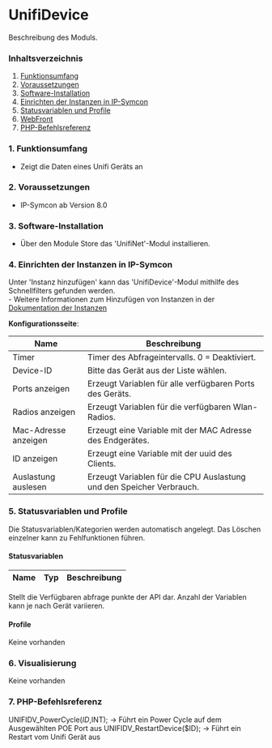 # UnifiDevice
Beschreibung des Moduls.

### Inhaltsverzeichnis

1. [Funktionsumfang](#1-funktionsumfang)
2. [Voraussetzungen](#2-voraussetzungen)
3. [Software-Installation](#3-software-installation)
4. [Einrichten der Instanzen in IP-Symcon](#4-einrichten-der-instanzen-in-ip-symcon)
5. [Statusvariablen und Profile](#5-statusvariablen-und-profile)
6. [WebFront](#6-webfront)
7. [PHP-Befehlsreferenz](#7-php-befehlsreferenz)

### 1. Funktionsumfang

* Zeigt die Daten eines Unifi Geräts an

### 2. Voraussetzungen

- IP-Symcon ab Version 8.0

### 3. Software-Installation

* Über den Module Store das 'UnifiNet'-Modul installieren.

### 4. Einrichten der Instanzen in IP-Symcon

 Unter 'Instanz hinzufügen' kann das 'UnifiDevice'-Modul mithilfe des Schnellfilters gefunden werden.  
	- Weitere Informationen zum Hinzufügen von Instanzen in der [Dokumentation der Instanzen](https://www.symcon.de/service/dokumentation/konzepte/instanzen/#Instanz_hinzufügen)

__Konfigurationsseite__:

Name     | Beschreibung
-------- | ------------------
Timer    | Timer des Abfrageintervalls. 0 = Deaktiviert.
Device-ID | Bitte das Gerät aus der Liste wählen. 
Ports anzeigen | Erzeugt Variablen für alle verfügbaren Ports des Geräts.
Radios anzeigen | Erzeugt Variablen für die verfügbaren Wlan-Radios.
Mac-Adresse anzeigen | Erzeugt eine Variable mit der MAC Adresse des Endgerätes.
ID anzeigen | Erzeugt eine Variable mit der uuid des Clients.
Auslastung auslesen | Erzeugt Variablen für die CPU Auslastung und den Speicher Verbrauch.
### 5. Statusvariablen und Profile

Die Statusvariablen/Kategorien werden automatisch angelegt. Das Löschen einzelner kann zu Fehlfunktionen führen.

#### Statusvariablen

Name   | Typ     | Beschreibung
------ | ------- | ------------
Stellt die Verfügbaren abfrage punkte der API dar. 
Anzahl der Variablen kann je nach Gerät variieren.

#### Profile

Keine vorhanden

### 6. Visualisierung

Keine vorhanden

### 7. PHP-Befehlsreferenz

UNIFIDV_PowerCycle($ID,$INT); -> Führt ein Power Cycle auf dem Ausgewählten POE Port aus
UNIFIDV_RestartDevice($ID); -> Führt ein Restart vom Unifi Gerät aus